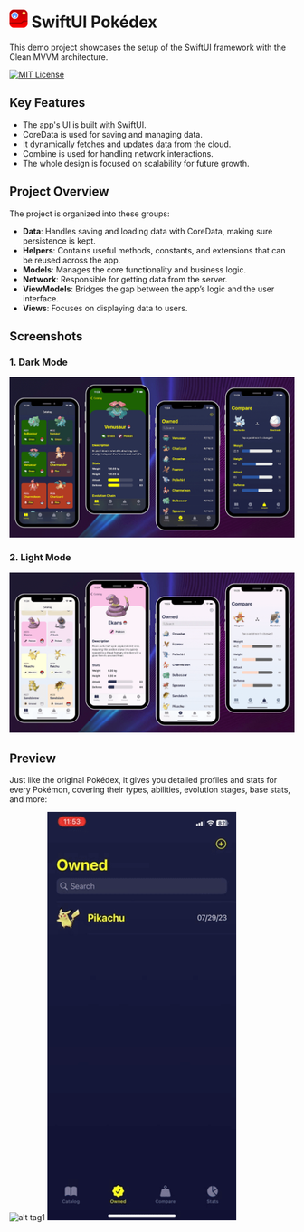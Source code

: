 # <img src="readme-assets/logo.png"> SwiftUI Pokédex

This demo project showcases the setup of the SwiftUI framework with the Clean MVVM architecture.

[![MIT License](https://img.shields.io/badge/License-MIT-green.svg)](https://choosealicense.com/licenses/mit/)

## Key Features

- The app's UI is built with SwiftUI.
- CoreData is used for saving and managing data.
- It dynamically fetches and updates data from the cloud.
- Combine is used for handling network interactions.
- The whole design is focused on scalability for future growth.

## Project Overview

The project is organized into these groups:

- **Data**: Handles saving and loading data with CoreData, making sure persistence is kept.
- **Helpers**: Contains useful methods, constants, and extensions that can be reused across the app.
- **Models**: Manages the core functionality and business logic.
- **Network**: Responsible for getting data from the server.
- **ViewModels**: Bridges the gap between the app’s logic and the user interface.
- **Views**: Focuses on displaying data to users.

## Screenshots

### 1. Dark Mode

![alt tag1](readme-assets/dark.png)

### 2. Light Mode

![alt tag1](readme-assets/light.png)

## Preview

Just like the original Pokédex, it gives you detailed profiles and stats for every Pokémon, covering their types, abilities, evolution stages, base stats, and more:

![alt tag1](readme-assets/preview1.gif)
![alt tag1](readme-assets/preview2.gif)